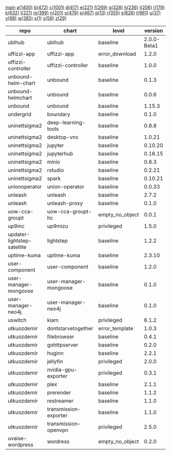 [main](./charts_level.md) [a(1400)](./charts_level_a.md) [b(472)](./charts_level_b.md) [c(1001)](./charts_level_c.md) [d(417)](./charts_level_d.md) [e(221)](./charts_level_e.md) [f(269)](./charts_level_f.md) [g(328)](./charts_level_g.md) [h(236)](./charts_level_h.md) [i(206)](./charts_level_i.md) [j(178)](./charts_level_j.md) [k(632)](./charts_level_k.md) [l(221)](./charts_level_l.md) [m(399)](./charts_level_m.md) [n(201)](./charts_level_n.md) [o(476)](./charts_level_o.md) [p(467)](./charts_level_p.md) [q(13)](./charts_level_q.md) [r(355)](./charts_level_r.md) [s(826)](./charts_level_s.md) [t(961)](./charts_level_t.md) [u(37)](./charts_level_u.md) [v(98)](./charts_level_v.md) [w(385)](./charts_level_w.md) [x(1)](./charts_level_x.md) [y(56)](./charts_level_y.md) [z(29)](./charts_level_z.md) 

| repo | chart | level | version | app version | url | 
|------|------|------|------|------|------|
| ublhub | ublhub | baseline | 2.0.0-Beta1 | 2.0.0-Beta1 | https://gitlab.com/api/v4/projects/40686221/packages/helm/stable |
| uffizzi-app | uffizzi-app | error_download | 1.2.0 | 1.0.0 | https://uffizzicloud.github.io/uffizzi_app/ |
| uffizzi-controller | uffizzi-controller | baseline | 1.0.0 | 0.0.3 | https://uffizzicloud.github.io/uffizzi_controller/ |
| unbound-helm-chart | unbound | baseline | 0.1.3 | 1.13.1 | https://ryantiger658.github.io/unbound-helm-chart/ |
| unbound-helmchart | unbound | baseline | 0.0.6 | 0.0.1 | https://pixelfederation.github.io/unbound/ |
| unbound | unbound | baseline | 1.15.3 | 1.15.0 | https://moritz31.github.io/unbound-helm-chart/ |
| undergrid | boundary | baseline | 0.1.0 | 0.8.1 | https://ugns.github.io/helm-charts |
| uninettsigma2 | deep-learning-tools | baseline | 0.8.8 |  | https://uninettsigma2.github.io/helm-charts/repos/stable |
| uninettsigma2 | desktop-vnc | baseline | 1.0.21 |  | https://uninettsigma2.github.io/helm-charts/repos/stable |
| uninettsigma2 | jupyter | baseline | 0.10.20 |  | https://uninettsigma2.github.io/helm-charts/repos/stable |
| uninettsigma2 | jupyterhub | baseline | 0.16.15 |  | https://uninettsigma2.github.io/helm-charts/repos/stable |
| uninettsigma2 | minio | baseline | 0.8.3 |  | https://uninettsigma2.github.io/helm-charts/repos/stable |
| uninettsigma2 | rstudio | baseline | 0.2.21 |  | https://uninettsigma2.github.io/helm-charts/repos/stable |
| uninettsigma2 | spark | baseline | 0.10.21 |  | https://uninettsigma2.github.io/helm-charts/repos/stable |
| unionoperator | union-operator | baseline | 0.0.33 | v0.0.33 | https://unionai.github.io/unionoperator/ |
| unleash | unleash | baseline | 2.7.2 | 4.15.1 | https://docs.getunleash.io/helm-charts/ |
| unleash | unleash-proxy | baseline | 0.1.0 | v0.10.4 | https://docs.getunleash.io/helm-charts/ |
| uow-cca-groupt | uow-cca-groupt-hc | empty_no_object | 0.0.1 | 0.0.1 | https://pasanbhanu.github.io/uow-cca-groupt-hc |
| up9inc | up9mizu | privileged | 1.5.0 | 29.0.0 | https://static.up9.com/mizu/helm |
| updater-lightstep-satellite | lightstep | baseline | 1.2.2 | 2021-01-26_23-02-36Z | https://updater.github.io/lightstep-satellite-helm-chart |
| uptime-kuma | uptime-kuma | baseline | 2.3.10 | 1.18.0 | https://dirsigler.github.io/uptime-kuma-helm |
| user-component | user-component | baseline | 1.2.0 | V2.0 | https://raw.githubusercontent.com/ConductionNL/user-component/master/api/helm/ |
| user-manager-mongoose | user-manager-mongoose | baseline | 0.1.0 | 1.16.0 | https://maximemoreillon.github.io/user-manager-mongoose-helm-chart/ |
| user-manager-neo4j | user-manager-neo4j | baseline | 0.1.0 | 1.16.0 | https://maximemoreillon.github.io/user-manager-neo4j-helm-chart/ |
| uswitch | kiam | privileged | 6.1.2 | 4 | https://uswitch.github.io/kiam-helm-charts/charts/ |
| utkuozdemir | dontstarvetogether | error_template | 1.0.3 | vanilla | https://utkuozdemir.org/helm-charts |
| utkuozdemir | filebrowser | baseline | 0.4.1 | v2.20.0 | https://utkuozdemir.org/helm-charts |
| utkuozdemir | gohttpserver | baseline | 0.2.0 | latest | https://utkuozdemir.org/helm-charts |
| utkuozdemir | huginn | baseline | 2.2.1 | 4d17829cf6b15b004ad3f4be196303dca4944810 | https://utkuozdemir.org/helm-charts |
| utkuozdemir | jellyfin | privileged | 2.0.0 | 10.7.7 | https://utkuozdemir.org/helm-charts |
| utkuozdemir | nvidia-gpu-exporter | privileged | 0.3.1 | 0.3.0 | https://utkuozdemir.org/helm-charts |
| utkuozdemir | plex | baseline | 2.1.1 | 1.25.2 | https://utkuozdemir.org/helm-charts |
| utkuozdemir | prerender | baseline | 1.1.2 | 6.4.0 | https://utkuozdemir.org/helm-charts |
| utkuozdemir | restreamer | baseline | 1.1.0 | 0.6.4 | https://utkuozdemir.org/helm-charts |
| utkuozdemir | transmission-exporter | baseline | 1.1.0 | 0.3.0 | https://utkuozdemir.org/helm-charts |
| utkuozdemir | transmission-openvpn | privileged | 2.5.0 | 4.0 | https://utkuozdemir.org/helm-charts |
| uvaise-wordpress | wordress | empty_no_object | 0.2.0 | 1.1.0 | https://uvaise1.github.io/five/ |
